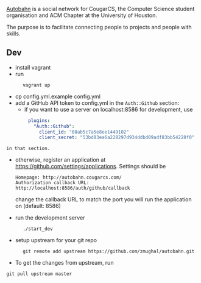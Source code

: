 [Autobahn](http://autobahn.cougarcs.com/) is a social network for CougarCS, the Computer Science student
organisation and ACM Chapter at the University of Houston.

The purpose is to facilitate connecting people to projects and people with
skills.

## Dev

- install vagrant
- run

```shell
      vagrant up
```

- cp config.yml.example config.yml
- add a GitHub API token to config.yml in the `Auth::Github` section:
  - if you want to use a server on localhost:8586 for development, use

```yaml
        plugins:
          "Auth::Github":
            client_id: "08ab5c7a5e8ee1449102"
            client_secret: "53bd83ea6a228297d934ddbd09adf83bb54228f0"
```

    in that section.
  - otherwise, register an application at <https://github.com/settings/applications>.
    Settings should be

        Homepage: http://autobahn.cougarcs.com/
        Authorization callback URL: http://localhost:8586/auth/github/callback

    change the callback URL to match the port you will run the application on (default: 8586)

- run the development server

```shell
      ./start_dev

```

- setup upstream for your git repo

```shell
      git remote add upstream https://github.com/zmughal/autobahn.git
```

- To get the changes from upstream, run

```shell
git pull upstream master
```
